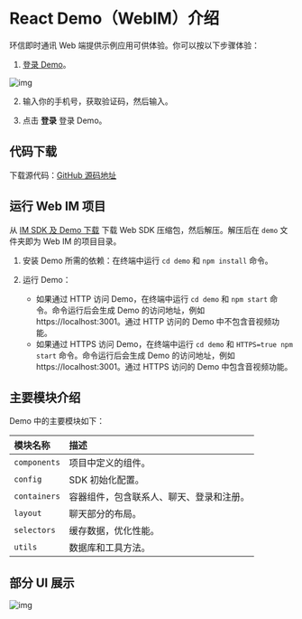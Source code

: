# React Demo（WebIM）介绍

<Toc />

环信即时通讯 Web 端提供示例应用可供体验。你可以按以下步骤体验：

1. [登录 Demo](https://webim-h5.easemob.com/#/login)。

![img](/images/demo/web_react_login.png)

2. 输入你的手机号，获取验证码，然后输入。

3. 点击 **登录** 登录 Demo。

## 代码下载

下载源代码：[GitHub 源码地址](https://github.com/easemob/easemob-demo-react/tree/dev_4.0)

## 运行 Web IM 项目

从 [IM SDK 及 Demo 下载](https://www.easemob.com/download/im) 下载 Web SDK 压缩包，然后解压。解压后在 `demo` 文件夹即为 Web IM 的项目目录。

1. 安装 Demo 所需的依赖：在终端中运行 `cd demo` 和 `npm install` 命令。

2. 运行 Demo：
   - 如果通过 HTTP 访问 Demo，在终端中运行 `cd demo` 和 `npm start` 命令。命令运行后会生成 Demo 的访问地址，例如 https://localhost:3001。通过 HTTP 访问的 Demo 中不包含音视频功能。
   - 如果通过 HTTPS 访问 Demo，在终端中运行 `cd demo` 和 `HTTPS=true npm start` 命令。命令运行后会生成 Demo 的访问地址，例如 https://localhost:3001。通过 HTTPS 访问的 Demo 中包含音视频功能。

## 主要模块介绍

Demo 中的主要模块如下：

| 模块名称     | 描述                                     |
| :----------- | :--------------------------------------- |
| `components` | 项目中定义的组件。                       |
| `config`     | SDK 初始化配置。                         |
| `containers` | 容器组件，包含联系人、聊天、登录和注册。 |
| `layout`     | 聊天部分的布局。                         |
| `selectors`  | 缓存数据，优化性能。                     |
| `utils`      | 数据库和工具方法。                       |

## 部分 UI 展示

![img](/images/web/react_demo.png)
